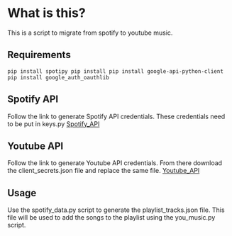 # What is this?
This is a script to migrate from spotify to youtube music. 

## Requirements
`pip install spotipy
pip install pip install google-api-python-client
pip install google_auth_oauthlib
`
## Spotify API
Follow the link to generate Spotify API credentials. These credentials need to be put in keys.py
[Spotify_API](https://developer.spotify.com/documentation/web-api/tutorials/getting-started)

## Youtube API
Follow the link to generate Youtube API credentials. From there download the client_secrets.json file and replace the same file.
[Youtube_API](https://developers.google.com/youtube/v3/getting-started)

## Usage
Use the spotify_data.py script to generate the playlist_tracks.json file. This file will be used to add the songs to the playlist using the you_music.py script.
